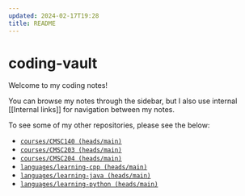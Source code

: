 ```yaml
---
updated: 2024-02-17T19:28
title: README
---
```

# coding-vault
Welcome to my coding notes!

You can browse my notes through the sidebar, but I also use internal [[Internal links]] for navigation between my notes.

To see some of my other repositories, please see the below:
- [`courses/CMSC140 (heads/main)`](https://github.com/nick-nugat/CMSC140)
- [`courses/CMSC203 (heads/main)`](https://github.com/nick-nugat/CMSC203)
- [`courses/CMSC204 (heads/main)`](https://github.com/nick-nugat/CMSC204)
- [`languages/learning-cpp (heads/main)`](https://github.com/nick-nugat/learning-cpp)
- [`languages/learning-java (heads/main)`](https://github.com/nick-nugat/learning-java)
- [`languages/learning-python (heads/main)`](https://github.com/nick-nugat/learning-python)
